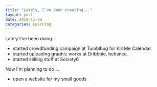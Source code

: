 ```yaml
---
title: "Lately, I've been creating..."
layout: post
date: 2018-11-30
categories: Learning
---
```


Lately I've been doing...

- started crowdfunding campaign at Tumblbug for Kill Me Calendar.
- started uploading graphic works at Dribbble, behance.
- started selling stuff at Society6

Now I'm planning to do ...

- open a website for my small goods
